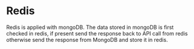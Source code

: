 # Redis

Redis is applied with mongoDB. The data stored in mongoDB is first checked in redis, if present 
send the response back to API call from redis otherwise send the response from MongoDB and store
it in redis.
